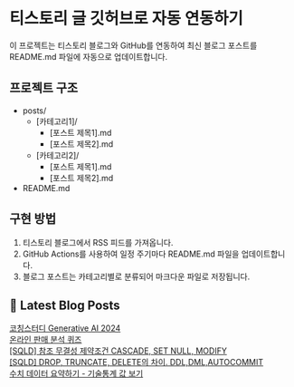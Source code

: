 
# 티스토리 글 깃허브로 자동 연동하기

이 프로젝트는 티스토리 블로그와 GitHub를 연동하여 최신 블로그 포스트를 README.md 파일에 자동으로 업데이트합니다.

## 프로젝트 구조

- posts/
  - [카테고리1]/
    - [포스트 제목1].md
    - [포스트 제목2].md
  - [카테고리2]/
    - [포스트 제목1].md
    - [포스트 제목2].md
- README.md

## 구현 방법

1. 티스토리 블로그에서 RSS 피드를 가져옵니다.
2. GitHub Actions를 사용하여 일정 주기마다 README.md 파일을 업데이트합니다.
3. 블로그 포스트는 카테고리별로 분류되어 마크다운 파일로 저장됩니다.

## 📕 Latest Blog Posts

<a href="https://eunmastudio.tistory.com/16">코칭스터디 Generative AI 2024</a></br><a href="https://eunmastudio.tistory.com/15">온라인 판매 분석 퀴즈</a></br><a href="https://eunmastudio.tistory.com/14">[SQLD] 참조 무결성 제약조건 CASCADE, SET NULL, MODIFY</a></br><a href="https://eunmastudio.tistory.com/13">[SQLD] DROP, TRUNCATE, DELETE의 차이. DDL,DML,AUTOCOMMIT</a></br><a href="https://eunmastudio.tistory.com/12">수치 데이터 요약하기 - 기술통계 값 보기</a></br>